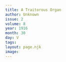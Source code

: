 ```yaml
---
title: A Traitorous Organ
author: Unknown
issue: 2
volume: 8
year: 1916
month: 30
day: V
tags:
layout: page.njk
image:
---
```



